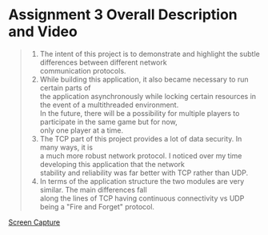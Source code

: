 # Assignment 3 Overall Description and Video

>1. The intent of this project is to demonstrate and highlight the subtle differences between different network <br />
communication protocols.
> 2. While building this application, it also became necessary to run certain parts of <br />
the application asynchronously while locking certain resources in the event of a multithreaded environment. <br />
In the future, there will be a possibility for multiple players to participate in the same game but for now, <br />
only one player at a time. 
> 3. The TCP part of this project provides a lot of data security. In many ways, it is<br />
a much more robust network protocol. I noticed over my time developing this application that the network <br />
stability and reliability was far better with TCP rather than UDP. 
> 4. In terms of the application structure the two modules are very similar. The main differences fall <br />
along the lines of TCP having continuous connectivity vs UDP being a "Fire and Forget" protocol.

[Screen Capture](https://www.youtube.com/watch?v=77tmhq80nw4)
